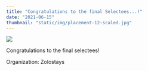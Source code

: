 ```yaml
---
title: "Congratulations to the final Selectees...!"
date: "2021-06-15"
thumbnail: "static/img/placement-12-scaled.jpg"
---
```


![](images/placement-12-300x300.jpg)

Congratulations to the final selectees!

Organization: Zolostays
